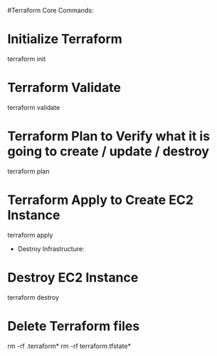 #Terraform Core Commands:

# Initialize Terraform

terraform init

# Terraform Validate

terraform validate

# Terraform Plan to Verify what it is going to create / update / destroy

terraform plan

# Terraform Apply to Create EC2 Instance

terraform apply

- Destroy Infrastructure:

# Destroy EC2 Instance

terraform destroy

# Delete Terraform files

rm -rf .terraform*
rm -rf terraform.tfstate*
